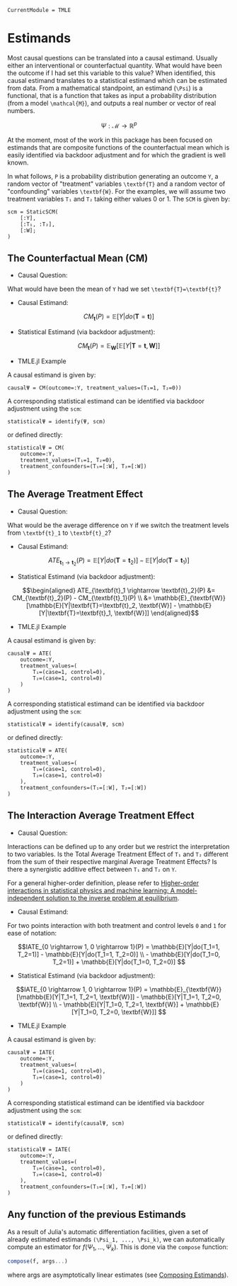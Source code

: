 ```@meta
CurrentModule = TMLE
```

# Estimands

Most causal questions can be translated into a causal estimand. Usually either an interventional or counterfactual quantity. What would have been the outcome if I had set this variable to this value? When identified, this causal estimand translates to a statistical estimand which can be estimated from data. From a mathematical standpoint, an estimand (``\Psi``) is a functional, that is a function that takes as input a probability distribution (from a model ``\mathcal{M}``), and outputs a real number or vector of real numbers.

```math
\Psi: \mathcal{M} \rightarrow \mathbb{R}^p
```

At the moment, most of the work in this package has been focused on estimands that are composite functions of the counterfactual mean which is easily identified via backdoor adjustment and for which the gradient is well known.

In what follows, ``P`` is a probability distribution generating an outcome ``Y``, a random vector of "treatment" variables ``\textbf{T}`` and a random vector of "confounding" variables ``\textbf{W}``. For the examples, we will assume two treatment variables ``T₁`` and ``T₂`` taking either values 0 or 1. The ``SCM`` is given by:

```@example estimands
scm = StaticSCM(
    [:Y], 
    [:T₁, :T₂], 
    [:W];
)
```

## The Counterfactual Mean (CM)

- Causal Question:

What would have been the mean of ``Y`` had we set ``\textbf{T}=\textbf{t}``?

- Causal Estimand:

```math
CM_{\textbf{t}}(P) = \mathbb{E}[Y|do(\textbf{T}=\textbf{t})]
```

- Statistical Estimand (via backdoor adjustment):

```math
CM_{\textbf{t}}(P) = \mathbb{E}_{\textbf{W}}[\mathbb{E}[Y|\textbf{T}=\textbf{t}, \textbf{W}]]
```

- TMLE.jl Example

A causal estimand is given by:

```@example estimands
causalΨ = CM(outcome=:Y, treatment_values=(T₁=1, T₂=0))
```

A corresponding statistical estimand can be identified via backdoor adjustment using the `scm`:

```@example estimands
statisticalΨ = identify(Ψ, scm)
```

or defined directly:

```@example estimands
statisticalΨ = CM(
    outcome=:Y, 
    treatment_values=(T₁=1, T₂=0),
    treatment_confounders=(T₁=[:W], T₂=[:W])
)
```

## The Average Treatment Effect

- Causal Question:

What would be the average difference on ``Y`` if we switch the treatment levels from ``\textbf{t}_1`` to ``\textbf{t}_2``?

- Causal Estimand:

```math
ATE_{\textbf{t}_1 \rightarrow \textbf{t}_2}(P) = \mathbb{E}[Y|do(\textbf{T}=\textbf{t}_2)] - \mathbb{E}[Y|do(\textbf{T}=\textbf{t}_1)]
```

- Statistical Estimand (via backdoor adjustment):

```math
\begin{aligned}
ATE_{\textbf{t}_1 \rightarrow \textbf{t}_2}(P) &= CM_{\textbf{t}_2}(P) - CM_{\textbf{t}_1}(P) \\
&= \mathbb{E}_{\textbf{W}}[\mathbb{E}[Y|\textbf{T}=\textbf{t}_2, \textbf{W}] - \mathbb{E}[Y|\textbf{T}=\textbf{t}_1, \textbf{W}]]
\end{aligned}
```

- TMLE.jl Example

A causal estimand is given by:

```@example estimands
causalΨ = ATE(
    outcome=:Y, 
    treatment_values=(
        T₁=(case=1, control=0), 
        T₂=(case=1, control=0)
    )
)
```

A corresponding statistical estimand can be identified via backdoor adjustment using the `scm`:

```@example estimands
statisticalΨ = identify(causalΨ, scm)
```

or defined directly:

```@example estimands
statisticalΨ = ATE(
    outcome=:Y, 
    treatment_values=(
        T₁=(case=1, control=0), 
        T₂=(case=1, control=0)
    ),
    treatment_confounders=(T₁=[:W], T₂=[:W])
)
```

## The Interaction Average Treatment Effect

- Causal Question:

Interactions can be defined up to any order but we restrict the interpretation to two variables. Is the Total Average Treatment Effect of ``T₁`` and ``T₂`` different from the sum of their respective marginal Average Treatment Effects? Is there a synergistic additive effect between ``T₁`` and ``T₂`` on ``Y``.

For a general higher-order definition, please refer to [Higher-order interactions in statistical physics and machine learning: A model-independent solution to the inverse problem at equilibrium](https://arxiv.org/abs/2006.06010).

- Causal Estimand:

For two points interaction with both treatment and control levels ``0`` and ``1`` for ease of notation:

```math
IATE_{0 \rightarrow 1, 0 \rightarrow 1}(P) = \mathbb{E}[Y|do(T_1=1, T_2=1)] - \mathbb{E}[Y|do(T_1=1, T_2=0)]  \\
- \mathbb{E}[Y|do(T_1=0, T_2=1)] + \mathbb{E}[Y|do(T_1=0, T_2=0)] 
```

- Statistical Estimand (via backdoor adjustment):

```math
IATE_{0 \rightarrow 1, 0 \rightarrow 1}(P) = \mathbb{E}_{\textbf{W}}[\mathbb{E}[Y|T_1=1, T_2=1, \textbf{W}]] - \mathbb{E}[Y|T_1=1, T_2=0, \textbf{W}]  \\
- \mathbb{E}[Y|T_1=0, T_2=1, \textbf{W}] + \mathbb{E}[Y|T_1=0, T_2=0, \textbf{W}]] 
```

- TMLE.jl Example

A causal estimand is given by:

```@example estimands
causalΨ = IATE(
    outcome=:Y, 
    treatment_values=(
        T₁=(case=1, control=0), 
        T₂=(case=1, control=0)
    )
)
```

A corresponding statistical estimand can be identified via backdoor adjustment using the `scm`:

```@example estimands
statisticalΨ = identify(causalΨ, scm)
```

or defined directly:

```@example estimands
statisticalΨ = IATE(
    outcome=:Y, 
    treatment_values=(
        T₁=(case=1, control=0), 
        T₂=(case=1, control=0)
    ),
    treatment_confounders=(T₁=[:W], T₂=[:W])
)
```

## Any function of the previous Estimands

As a result of Julia's automatic differentiation facilities, given a set of already estimated estimands ``(\Psi_1, ..., \Psi_k)``, we can automatically compute an estimator for $f(\Psi_1, ..., \Psi_k)$. This is done via the `compose` function:

```julia
compose(f, args...)
```

where args are asymptotically linear estimates (see [Composing Estimands](@ref)).
